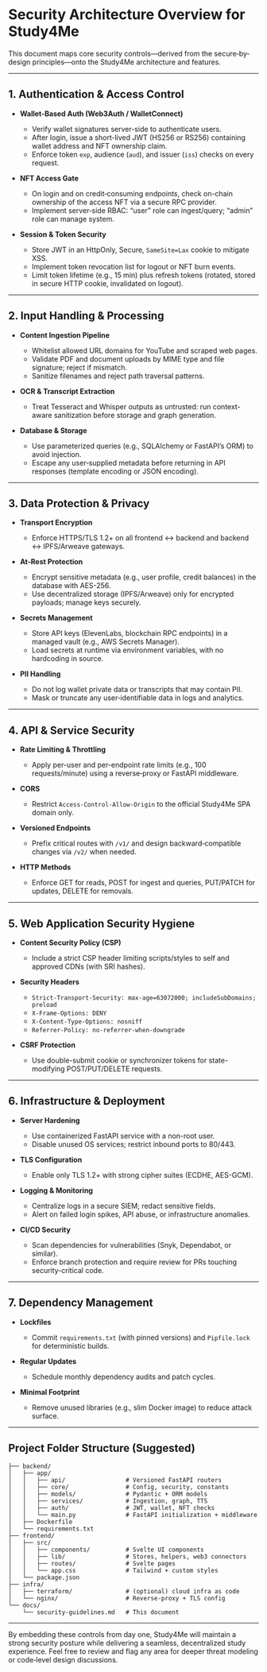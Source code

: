 # Security Architecture Overview for Study4Me

This document maps core security controls—derived from the secure‐by‐design principles—onto the Study4Me architecture and features.

---

## 1. Authentication & Access Control

- **Wallet-Based Auth (Web3Auth / WalletConnect)**
  - Verify wallet signatures server-side to authenticate users.
  - After login, issue a short-lived JWT (HS256 or RS256) containing wallet address and NFT ownership claim.
  - Enforce token `exp`, audience (`aud`), and issuer (`iss`) checks on every request.

- **NFT Access Gate**
  - On login and on credit‐consuming endpoints, check on-chain ownership of the access NFT via a secure RPC provider.
  - Implement server‐side RBAC: “user” role can ingest/query; “admin” role can manage system.

- **Session & Token Security**
  - Store JWT in an HttpOnly, Secure, `SameSite=Lax` cookie to mitigate XSS.
  - Implement token revocation list for logout or NFT burn events.
  - Limit token lifetime (e.g., 15 min) plus refresh tokens (rotated, stored in secure HTTP cookie, invalidated on logout).

---

## 2. Input Handling & Processing

- **Content Ingestion Pipeline**
  - Whitelist allowed URL domains for YouTube and scraped web pages.
  - Validate PDF and document uploads by MIME type and file signature; reject if mismatch.
  - Sanitize filenames and reject path traversal patterns.

- **OCR & Transcript Extraction**
  - Treat Tesseract and Whisper outputs as untrusted: run context-aware sanitization before storage and graph generation.

- **Database & Storage**
  - Use parameterized queries (e.g., SQLAlchemy or FastAPI’s ORM) to avoid injection.
  - Escape any user‐supplied metadata before returning in API responses (template encoding or JSON encoding).

---

## 3. Data Protection & Privacy

- **Transport Encryption**
  - Enforce HTTPS/TLS 1.2+ on all frontend ↔ backend and backend ↔ IPFS/Arweave gateways.

- **At‐Rest Protection**
  - Encrypt sensitive metadata (e.g., user profile, credit balances) in the database with AES-256.
  - Use decentralized storage (IPFS/Arweave) only for encrypted payloads; manage keys securely.

- **Secrets Management**
  - Store API keys (ElevenLabs, blockchain RPC endpoints) in a managed vault (e.g., AWS Secrets Manager).
  - Load secrets at runtime via environment variables, with no hardcoding in source.

- **PII Handling**
  - Do not log wallet private data or transcripts that may contain PII.
  - Mask or truncate any user‐identifiable data in logs and analytics.

---

## 4. API & Service Security

- **Rate Limiting & Throttling**
  - Apply per-user and per-endpoint rate limits (e.g., 100 requests/minute) using a reverse‐proxy or FastAPI middleware.

- **CORS**
  - Restrict `Access-Control-Allow-Origin` to the official Study4Me SPA domain only.

- **Versioned Endpoints**
  - Prefix critical routes with `/v1/` and design backward‐compatible changes via `/v2/` when needed.

- **HTTP Methods**
  - Enforce GET for reads, POST for ingest and queries, PUT/PATCH for updates, DELETE for removals.

---

## 5. Web Application Security Hygiene

- **Content Security Policy (CSP)**
  - Include a strict CSP header limiting scripts/styles to self and approved CDNs (with SRI hashes).

- **Security Headers**
  - `Strict-Transport-Security: max-age=63072000; includeSubDomains; preload`
  - `X-Frame-Options: DENY`
  - `X-Content-Type-Options: nosniff`
  - `Referrer-Policy: no-referrer-when-downgrade`

- **CSRF Protection**
  - Use double-submit cookie or synchronizer tokens for state-modifying POST/PUT/DELETE requests.

---

## 6. Infrastructure & Deployment

- **Server Hardening**
  - Use containerized FastAPI service with a non-root user.
  - Disable unused OS services; restrict inbound ports to 80/443.

- **TLS Configuration**
  - Enable only TLS 1.2+ with strong cipher suites (ECDHE, AES-GCM).

- **Logging & Monitoring**
  - Centralize logs in a secure SIEM; redact sensitive fields.
  - Alert on failed login spikes, API abuse, or infrastructure anomalies.

- **CI/CD Security**
  - Scan dependencies for vulnerabilities (Snyk, Dependabot, or similar).
  - Enforce branch protection and require review for PRs touching security-critical code.

---

## 7. Dependency Management

- **Lockfiles**
  - Commit `requirements.txt` (with pinned versions) and `Pipfile.lock` for deterministic builds.

- **Regular Updates**
  - Schedule monthly dependency audits and patch cycles.

- **Minimal Footprint**
  - Remove unused libraries (e.g., slim Docker image) to reduce attack surface.

---

## Project Folder Structure (Suggested)

```
├── backend/
│   ├── app/
│   │   ├── api/                 # Versioned FastAPI routers
│   │   ├── core/                # Config, security, constants
│   │   ├── models/              # Pydantic + ORM models
│   │   ├── services/            # Ingestion, graph, TTS
│   │   ├── auth/                # JWT, wallet, NFT checks
│   │   └── main.py              # FastAPI initialization + middleware
│   ├── Dockerfile
│   └── requirements.txt
├── frontend/
│   ├── src/
│   │   ├── components/          # Svelte UI components
│   │   ├── lib/                 # Stores, helpers, web3 connectors
│   │   ├── routes/              # Svelte pages
│   │   └── app.css              # Tailwind + custom styles
│   └── package.json
├── infra/
│   ├── terraform/               # (optional) cloud infra as code
│   └── nginx/                   # Reverse‐proxy + TLS config
└── docs/
    └── security-guidelines.md   # This document
```

---

By embedding these controls from day one, Study4Me will maintain a strong security posture while delivering a seamless, decentralized study experience. Feel free to review and flag any area for deeper threat modeling or code‐level design discussions.
